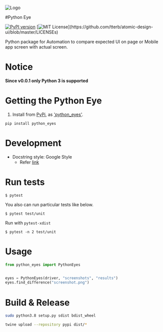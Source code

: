 ![Logo](https://drive.google.com/file/d/1FmE9jmJAv5rx8ltqQJVSN4hSsHZopMsH/view?usp=sharing)


#Python Eye

[![PyPI version](https://badge.fury.io/py/python-eyes.svg)](https://badge.fury.io/py/python-eyes)
[![MIT License](https://img.shields.io/apm/l/atomic-design-ui.svg?)](https://github.com/tterb/atomic-design-ui/blob/master/LICENSEs)

Python package for Automation to compare expected UI on page or Mobile app screen with actual screen.

# Notice

**Since v0.0.1 only Python 3 is supported**

# Getting the Python Eye

1. Install from [PyPi](https://pypi.org), as
['python_eyes'](https://pypi.org/project/python-eyes/).

```shell
pip install python_eyes
```

# Development

- Docstring style: Google Style
    - Refer [link](https://sphinxcontrib-napoleon.readthedocs.io/en/latest/example_google.html)


# Run tests


```
$ pytest
```

You also can run particular tests like below.

```
$ pytest test/unit
```

Run with `pytest-xdist`

```
$ pytest -n 2 test/unit
```

# Usage

```python
from python_eyes import PythonEyes


eyes = PythonEyes(driver, "screenshots", "results")
eyes.find_difference("screenshot.png")
```

# Build & Release 

```bash
sudo python3.8 setup.py sdist bdist_wheel

twine upload --repository pypi dist/*
```
